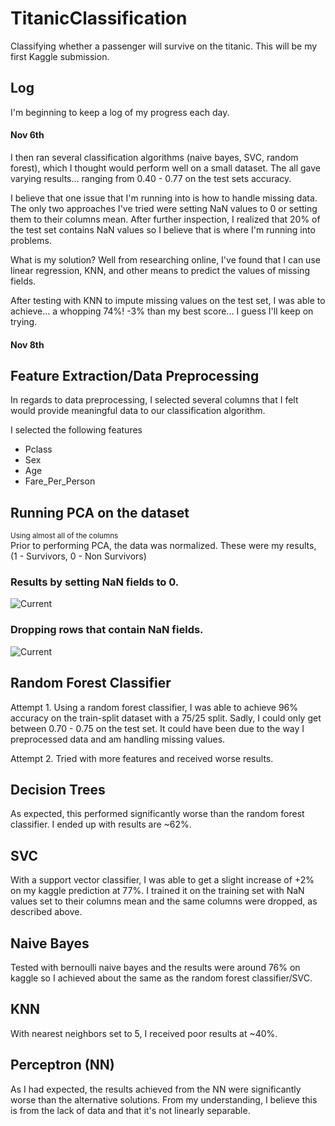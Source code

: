 # TitanicClassification
Classifying whether a passenger will survive on the titanic. This will be my first Kaggle submission.

## Log
I'm beginning to keep a log of my progress each day.
#### Nov 6th
I then ran several classification algorithms (naive bayes, SVC, random forest), which I thought would perform well on a small dataset. The all gave varying results... ranging from 0.40 - 0.77 on the test sets accuracy.

I believe that one issue that I'm running into is how to handle missing data. The only two approaches I've tried were setting NaN values to 0 or setting them to their columns mean. After further inspection, I realized that 20% of the test set contains NaN values so I believe that is where I'm running into problems.

What is my solution? Well from researching online, I've found that I can use linear regression, KNN, and other means to predict the values of missing fields.

After testing with KNN to impute missing values on the test set, I was able to achieve... a whopping 74%! -3% than my best score... I guess I'll keep on trying.

#### Nov 8th



## Feature Extraction/Data Preprocessing
In regards to data preprocessing, I selected several columns that I felt would provide meaningful data to our classification algorithm.

I selected the following features
* Pclass
* Sex
* Age
* Fare_Per_Person


## Running PCA on the dataset
<sub>Using almost all of the columns</sub><br>
Prior to performing PCA, the data was normalized.
These were my results, (1 - Survivors, 0 - Non Survivors)

<p align="center">
  <h3>Results by setting NaN fields to 0.</h3>
  <img src="https://i.imgur.com/B1AAM9B.png" alt="Current"/>
</p>
<p align="center">
  <h3>Dropping rows that contain NaN fields.</h3>
  <img src="https://i.imgur.com/GhERVSc.png" alt="Current"/>
</p>


## Random Forest Classifier
Attempt 1.
Using a random forest classifier, I was able to achieve 96% accuracy on the train-split dataset with a 75/25 split. Sadly, I could only get between 0.70 - 0.75 on the test set. It could have been due to the way I preprocessed data and am handling missing values.

Attempt 2.
Tried with more features and received worse results.

## Decision Trees
As expected, this performed significantly worse than the random forest classifier. I ended up with results are ~62%.

## SVC
With a support vector classifier, I was able to get a slight increase of +2% on my kaggle prediction at 77%. I trained it on the training set with NaN values set to their columns mean and the same columns were dropped, as described above.

## Naive Bayes
Tested with bernoulli naive bayes and the results were around 76% on kaggle so I achieved about the same as the random forest classifier/SVC.

## KNN
With nearest neighbors set to 5, I received poor results at ~40%.

## Perceptron (NN)
As I had expected, the results achieved from the NN were significantly worse than the alternative solutions. From my understanding, I believe this is from the lack of data and that it's not linearly separable.
